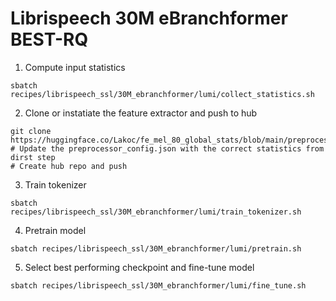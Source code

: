 # Librispeech 30M eBranchformer BEST-RQ

1. Compute input statistics
```shell
sbatch recipes/librispeech_ssl/30M_ebranchformer/lumi/collect_statistics.sh
```
2. Clone or instatiate the feature extractor and push to hub
```shell
git clone https://huggingface.co/Lakoc/fe_mel_80_global_stats/blob/main/preprocessor_config.json
# Update the preprocessor_config.json with the correct statistics from dirst step
# Create hub repo and push
```
3. Train tokenizer
```shell
sbatch recipes/librispeech_ssl/30M_ebranchformer/lumi/train_tokenizer.sh
```
4. Pretrain model
```shell
sbatch recipes/librispeech_ssl/30M_ebranchformer/lumi/pretrain.sh
```
5. Select best performing checkpoint and fine-tune model
```shell
sbatch recipes/librispeech_ssl/30M_ebranchformer/lumi/fine_tune.sh
```
